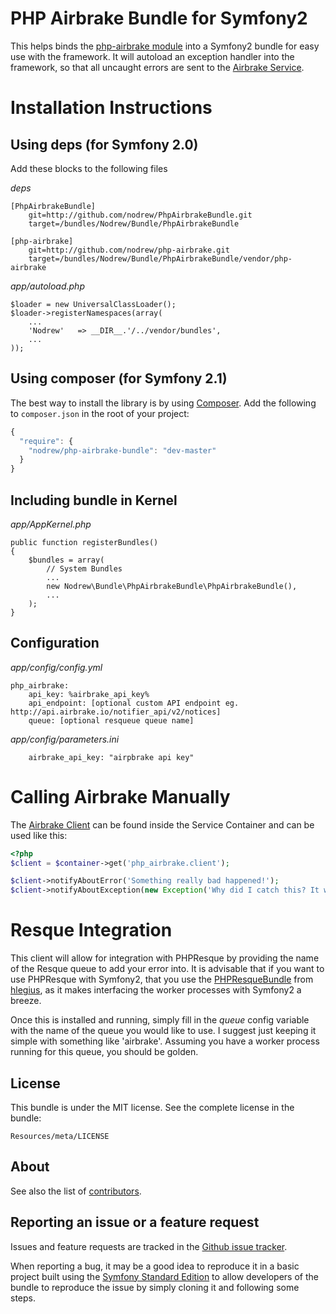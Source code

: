 PHP Airbrake Bundle for Symfony2
================================

This helps binds the [php-airbrake module](https://github.com/nodrew/php-airbrake) into a Symfony2 bundle for easy use with the framework. It will autoload an exception handler into the framework, so that all uncaught errors are sent to the [Airbrake Service](http://airbrake.io).

Installation Instructions
=========================

Using deps (for Symfony 2.0)
----------------------------

Add these blocks to the following files

*deps*

```
[PhpAirbrakeBundle]
    git=http://github.com/nodrew/PhpAirbrakeBundle.git
    target=/bundles/Nodrew/Bundle/PhpAirbrakeBundle

[php-airbrake]
    git=http://github.com/nodrew/php-airbrake.git
    target=/bundles/Nodrew/Bundle/PhpAirbrakeBundle/vendor/php-airbrake
```

*app/autoload.php*

```
$loader = new UniversalClassLoader();
$loader->registerNamespaces(array(
    ...
    'Nodrew'   => __DIR__.'/../vendor/bundles',
    ...
));
```

Using composer (for Symfony 2.1)
--------------------------------

The best way to install the library is by using [Composer](http://getcomposer.org). Add the following to `composer.json` in the root of your project:

``` javascript
{ 
  "require": {
    "nodrew/php-airbrake-bundle": "dev-master"
  }
}
```

Including bundle in Kernel
--------------------------

*app/AppKernel.php*

```
public function registerBundles()
{
    $bundles = array(
        // System Bundles
        ...
        new Nodrew\Bundle\PhpAirbrakeBundle\PhpAirbrakeBundle(),
        ...
    );
}
```

Configuration
-------------

*app/config/config.yml*

```
php_airbrake:
    api_key: %airbrake_api_key%
    api_endpoint: [optional custom API endpoint eg. http://api.airbrake.io/notifier_api/v2/notices]
    queue: [optional resqueue queue name]
```

*app/config/parameters.ini*

```
    airbrake_api_key: "airpbrake api key"
```

Calling Airbrake Manually
=========================

The [Airbrake Client](https://github.com/nodrew/php-airbrake) can be found inside the Service Container and can be used like this:

```php
<?php
$client = $container->get('php_airbrake.client');

$client->notifyAboutError('Something really bad happened!');
$client->notifyAboutException(new Exception('Why did I catch this? It would have been caught on its own!?!'));
```

Resque Integration
==================

This client will allow for integration with PHPResque by providing the name of the Resque queue to add your error into. It is advisable that if you want to use PHPResque with Symfony2, that you use the [PHPResqueBundle](https://github.com/hlegius/PHPResqueBundle) from [hlegius](https://github.com/hlegius), as it makes interfacing the worker processes with Symfony2 a breeze.

Once this is installed and running, simply fill in the *queue* config variable with the name of the queue you would like to use. I suggest just keeping it simple with something like 'airbrake'. Assuming you have a worker process running for this queue, you should be golden.

License
-------

This bundle is under the MIT license. See the complete license in the bundle:

    Resources/meta/LICENSE

About
-----

See also the list of [contributors](https://github.com/Nodrew/PhpAirbrakeBundle/contributors).

Reporting an issue or a feature request
---------------------------------------

Issues and feature requests are tracked in the [Github issue tracker](https://github.com/AbstractCodification/PhpAirbrakeBundle/issues).

When reporting a bug, it may be a good idea to reproduce it in a basic project
built using the [Symfony Standard Edition](https://github.com/symfony/symfony-standard)
to allow developers of the bundle to reproduce the issue by simply cloning it
and following some steps.
